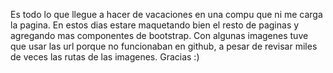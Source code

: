 Es todo lo que llegue a hacer de vacaciones en una compu que ni me carga la pagina.
En estos dias estare maquetando bien el resto de paginas y agregando mas componentes de bootstrap.
Con algunas imagenes tuve que usar las url porque no funcionaban en github, a pesar de revisar miles de veces las rutas de las imagenes.
Gracias :)
